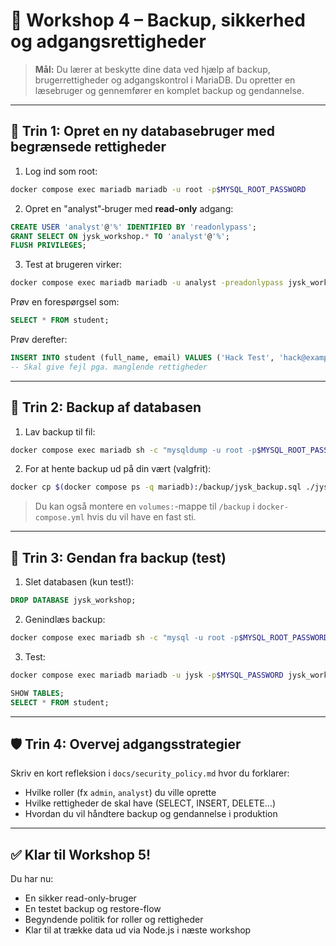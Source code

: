 # 🔐 Workshop 4 – Backup, sikkerhed og adgangsrettigheder

> **Mål:** Du lærer at beskytte dine data ved hjælp af backup, brugerrettigheder og adgangskontrol i MariaDB. Du opretter en læsebruger og gennemfører en komplet backup og gendannelse.

---

## 🧪 Trin 1: Opret en ny databasebruger med begrænsede rettigheder

1. Log ind som root:

```bash
docker compose exec mariadb mariadb -u root -p$MYSQL_ROOT_PASSWORD
```

2. Opret en "analyst"‑bruger med **read-only** adgang:

```sql
CREATE USER 'analyst'@'%' IDENTIFIED BY 'readonlypass';
GRANT SELECT ON jysk_workshop.* TO 'analyst'@'%';
FLUSH PRIVILEGES;
```

3. Test at brugeren virker:

```bash
docker compose exec mariadb mariadb -u analyst -preadonlypass jysk_workshop
```

Prøv en forespørgsel som:

```sql
SELECT * FROM student;
```

Prøv derefter:

```sql
INSERT INTO student (full_name, email) VALUES ('Hack Test', 'hack@example.com');
-- Skal give fejl pga. manglende rettigheder
```

---

## 💾 Trin 2: Backup af databasen

1. Lav backup til fil:

```bash
docker compose exec mariadb sh -c "mysqldump -u root -p$MYSQL_ROOT_PASSWORD jysk_workshop > /backup/jysk_backup.sql"
```

2. For at hente backup ud på din vært (valgfrit):

```bash
docker cp $(docker compose ps -q mariadb):/backup/jysk_backup.sql ./jysk_backup.sql
```

> Du kan også montere en `volumes:`-mappe til `/backup` i `docker-compose.yml` hvis du vil have en fast sti.

---

## 🔁 Trin 3: Gendan fra backup (test)

1. Slet databasen (kun test!):

```sql
DROP DATABASE jysk_workshop;
```

2. Genindlæs backup:

```bash
docker compose exec mariadb sh -c "mysql -u root -p$MYSQL_ROOT_PASSWORD < /backup/jysk_backup.sql"
```

3. Test:

```bash
docker compose exec mariadb mariadb -u jysk -p$MYSQL_PASSWORD jysk_workshop
```

```sql
SHOW TABLES;
SELECT * FROM student;
```

---

## 🛡️ Trin 4: Overvej adgangsstrategier

Skriv en kort refleksion i `docs/security_policy.md` hvor du forklarer:

* Hvilke roller (fx `admin`, `analyst`) du ville oprette
* Hvilke rettigheder de skal have (SELECT, INSERT, DELETE...)
* Hvordan du vil håndtere backup og gendannelse i produktion

---

## ✅ Klar til Workshop 5!

Du har nu:

* En sikker read-only-bruger
* En testet backup og restore-flow
* Begyndende politik for roller og rettigheder
* Klar til at trække data ud via Node.js i næste workshop
